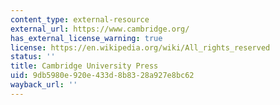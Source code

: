 ```yaml
---
content_type: external-resource
external_url: https://www.cambridge.org/
has_external_license_warning: true
license: https://en.wikipedia.org/wiki/All_rights_reserved
status: ''
title: Cambridge University Press
uid: 9db5980e-920e-433d-8b83-28a927e8bc62
wayback_url: ''
---
```

